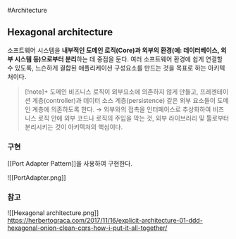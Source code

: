 #Architecture

## Hexagonal architecture
소프트웨어 시스템을 **내부적인 도메인 로직(Core)과 외부의 환경(예: 데이터베이스, 외부 시스템 등)으로부터 분리**하는 데 중점을 둔다. 여러 소프트웨어 환경에 쉽게 연결할 수 있도록, 느슨하게 결합된 애플리케이션 구성요소를 만드는 것을 목표로 하는 아키텍처이다.

> [!note]+ 
> 도메인 비즈니스 로직이 외부요소에 의존하지 않게 만들고, 프레젠테이션 계층(controller)과 데이터 소스 계층(persistence) 같은 외부 요소들이 도메인 계층에 의존하도록 한다.
> → 외부와의 접촉을 인터페이스로 추상화하여 비즈니스 로직 안에 외부 코드나 로직의 주입을 막는 것, 외부 라이브러리 및 툴로부터 분리시키는 것이 아키텍처의 핵심이다.

### 구현
[[Port Adapter Pattern]]을 사용하여 구현한다.

![[PortAdapter.png]]

### 참고
![[Hexagonal architecture.png]]
https://herbertograca.com/2017/11/16/explicit-architecture-01-ddd-hexagonal-onion-clean-cqrs-how-i-put-it-all-together/